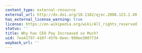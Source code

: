 ```yaml
---
content_type: external-resource
external_url: http://dx.doi.org/10.1162/qjec.2008.123.1.49
has_external_license_warning: true
license: https://en.wikipedia.org/wiki/All_rights_reserved
status: ''
title: Why has CEO Pay Increased so Much?
uid: 7ea41797-4107-45fb-8eec-990ee3007734
wayback_url: ''
---
```

